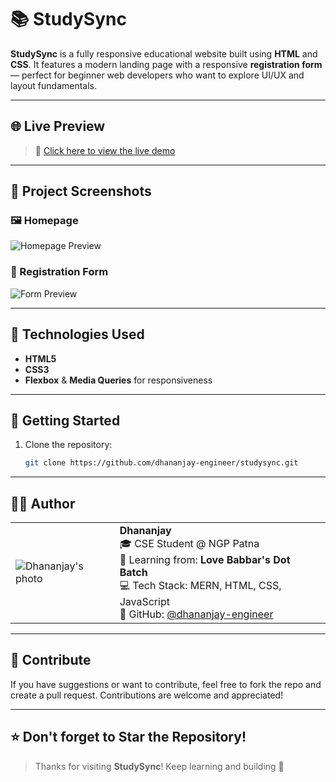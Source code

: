 # 📚 StudySync

**StudySync** is a fully responsive educational website built using **HTML** and **CSS**. It features a modern landing page with a responsive **registration form** — perfect for beginner web developers who want to explore UI/UX and layout fundamentals.

---

## 🌐 Live Preview

> 🚀 [Click here to view the live demo](https://your-live-site-link.com)

---

## 📸 Project Screenshots

### 🖼️ Homepage
![Homepage Preview](https://github.com/user-attachments/assets/96ddfbcf-ec1f-48bd-9462-b450ae5eedb3)

### 📝 Registration Form
![Form Preview](https://github.com/user-attachments/assets/8cadf536-70cb-43cb-97e5-46893a285c97)

---

## 🧰 Technologies Used

- **HTML5**
- **CSS3**
- **Flexbox** & **Media Queries** for responsiveness

---

## 🚀 Getting Started

1. Clone the repository:
   ```bash
   git clone https://github.com/dhananjay-engineer/studysync.git

---

## 🧑‍💻 Author


<table>
  <tr>
    <td>
      <img src="https://github.com/user-attachments/assets/780ac54c-631d-413c-96af-18dfe650362b" alt="Dhananjay's photo"/>
    </td>
    <td>
      <b>Dhananjay</b><br>
      🎓 CSE Student @ NGP Patna<br>
      🌱 Learning from: <b>Love Babbar's Dot Batch</b><br>
      💻 Tech Stack: MERN, HTML, CSS, JavaScript<br>
      🔗 GitHub: <a href="https://github.com/DhananjayMukhiya">@dhananjay-engineer</a>
    </td>
  </tr>
</table>

---

## 🤝 Contribute

If you have suggestions or want to contribute, feel free to fork the repo and create a pull request. Contributions are welcome and appreciated!  

---

## ⭐️ Don't forget to Star the Repository!

> Thanks for visiting **StudySync**! Keep learning and building 🚀


